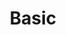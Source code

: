 ---
order: 0
title: "Basic"
description: "Best suited for individuals."
features:   [{ title: "Free forever", included: true },
            {  title:  "Create unlimited sitemaps", included: true },
            {  title: "Unlimited Exports", included: true }, 
            {  title: "Use templates", included: true},
            {  title: "Shared workspaces", included: true},
            {  title: "Organization spaces", included: false},
            {  title: "API access", included: false}]
monthly_price_usd: 0
monthly_price_gbp: 0
createdAt: "Mar 23, 2023"
LastEdit: "Mar 23, 2023"
---